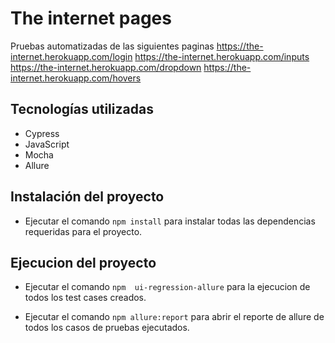 # The internet pages

Pruebas automatizadas de las siguientes paginas
https://the-internet.herokuapp.com/login
https://the-internet.herokuapp.com/inputs
https://the-internet.herokuapp.com/dropdown
https://the-internet.herokuapp.com/hovers 

## Tecnologías utilizadas

- Cypress
- JavaScript
- Mocha
- Allure

## Instalación del proyecto

 - Ejecutar el comando `npm install` para instalar todas las dependencias requeridas para el proyecto.

 ## Ejecucion del proyecto 

 - Ejecutar el comando `npm  ui-regression-allure` para la ejecucion de todos los test cases creados.

 - Ejecutar el comando `npm allure:report` para abrir el reporte de allure de todos los casos de pruebas ejecutados.